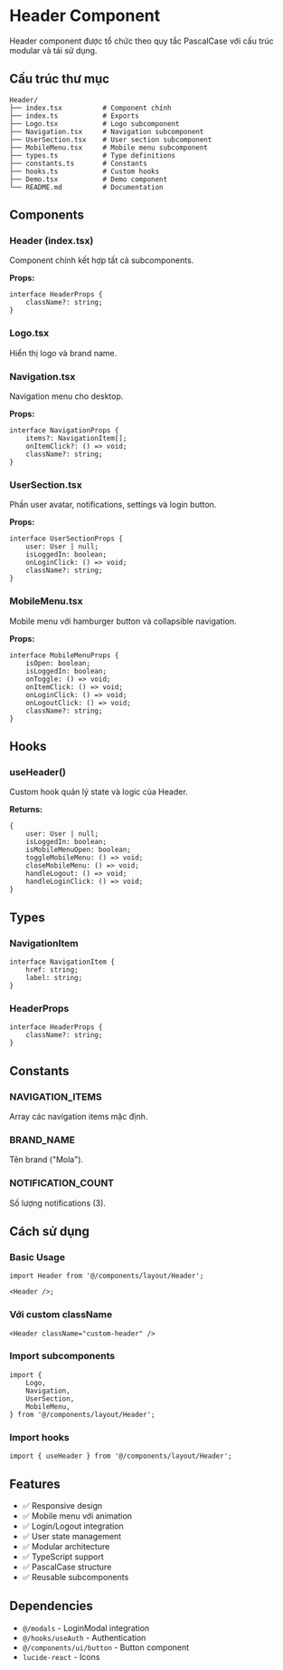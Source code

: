 # Header Component

Header component được tổ chức theo quy tắc PascalCase với cấu trúc modular và tái sử dụng.

## Cấu trúc thư mục

```
Header/
├── index.tsx          # Component chính
├── index.ts           # Exports
├── Logo.tsx           # Logo subcomponent
├── Navigation.tsx     # Navigation subcomponent
├── UserSection.tsx    # User section subcomponent
├── MobileMenu.tsx     # Mobile menu subcomponent
├── types.ts           # Type definitions
├── constants.ts       # Constants
├── hooks.ts           # Custom hooks
├── Demo.tsx           # Demo component
└── README.md          # Documentation
```

## Components

### Header (index.tsx)

Component chính kết hợp tất cả subcomponents.

**Props:**

```tsx
interface HeaderProps {
    className?: string;
}
```

### Logo.tsx

Hiển thị logo và brand name.

### Navigation.tsx

Navigation menu cho desktop.

**Props:**

```tsx
interface NavigationProps {
    items?: NavigationItem[];
    onItemClick?: () => void;
    className?: string;
}
```

### UserSection.tsx

Phần user avatar, notifications, settings và login button.

**Props:**

```tsx
interface UserSectionProps {
    user: User | null;
    isLoggedIn: boolean;
    onLoginClick: () => void;
    className?: string;
}
```

### MobileMenu.tsx

Mobile menu với hamburger button và collapsible navigation.

**Props:**

```tsx
interface MobileMenuProps {
    isOpen: boolean;
    isLoggedIn: boolean;
    onToggle: () => void;
    onItemClick: () => void;
    onLoginClick: () => void;
    onLogoutClick: () => void;
    className?: string;
}
```

## Hooks

### useHeader()

Custom hook quản lý state và logic của Header.

**Returns:**

```tsx
{
    user: User | null;
    isLoggedIn: boolean;
    isMobileMenuOpen: boolean;
    toggleMobileMenu: () => void;
    closeMobileMenu: () => void;
    handleLogout: () => void;
    handleLoginClick: () => void;
}
```

## Types

### NavigationItem

```tsx
interface NavigationItem {
    href: string;
    label: string;
}
```

### HeaderProps

```tsx
interface HeaderProps {
    className?: string;
}
```

## Constants

### NAVIGATION_ITEMS

Array các navigation items mặc định.

### BRAND_NAME

Tên brand ("Mola").

### NOTIFICATION_COUNT

Số lượng notifications (3).

## Cách sử dụng

### Basic Usage

```tsx
import Header from '@/components/layout/Header';

<Header />;
```

### Với custom className

```tsx
<Header className="custom-header" />
```

### Import subcomponents

```tsx
import {
    Logo,
    Navigation,
    UserSection,
    MobileMenu,
} from '@/components/layout/Header';
```

### Import hooks

```tsx
import { useHeader } from '@/components/layout/Header';
```

## Features

-   ✅ Responsive design
-   ✅ Mobile menu với animation
-   ✅ Login/Logout integration
-   ✅ User state management
-   ✅ Modular architecture
-   ✅ TypeScript support
-   ✅ PascalCase structure
-   ✅ Reusable subcomponents

## Dependencies

-   `@/modals` - LoginModal integration
-   `@/hooks/useAuth` - Authentication
-   `@/components/ui/button` - Button component
-   `lucide-react` - Icons
